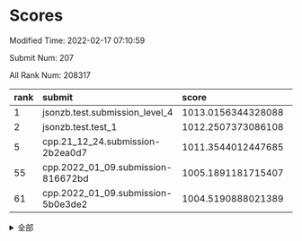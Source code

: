 # Scores

Modified Time: 2022-02-17 07:10:59

Submit Num: 207

All Rank Num: 208317

| rank |               submit               |       score        |       sigma        | pk_num |
| :--- | :--------------------------------- | :----------------- | :----------------- | :----- |
| 1    | jsonzb.test.submission_level_4     | 1013.0156344328088 | 0.8184695867616361 | 4024   |
| 2    | jsonzb.test.test_1                 | 1012.2507373086108 | 0.8044125477432446 | 4023   |
| 5    | cpp.21_12_24.submission-2b2ea0d7   | 1011.3544012447685 | 0.7831588838685555 | 4030   |
| 55   | cpp.2022_01_09.submission-816672bd | 1005.1891181715407 | 0.7286881142306247 | 4022   |
| 61   | cpp.2022_01_09.submission-5b0e3de2 | 1004.5190888021389 | 0.7223444692284113 | 4024   |


<details>
<summary>全部</summary>

| rank |                 submit                 |       score        |       sigma        | pk_num |
| :--- | :------------------------------------- | :----------------- | :----------------- | :----- |
| 1    | jsonzb.test.submission_level_4         | 1013.0156344328088 | 0.8184695867616361 | 4024   |
| 2    | jsonzb.test.test_1                     | 1012.2507373086108 | 0.8044125477432446 | 4023   |
| 3    | gobigger.level_3.submission_level_3_15 | 1011.8563061556538 | 0.7846453660029404 | 4027   |
| 4    | gobigger.level_3.submission_level_3_35 | 1011.4254881528831 | 0.7577652872649049 | 4024   |
| 5    | cpp.21_12_24.submission-2b2ea0d7       | 1011.3544012447685 | 0.7831588838685555 | 4030   |
| 6    | gobigger.level_3.submission_level_3_49 | 1011.1189489619915 | 0.7581969339742144 | 4025   |
| 7    | gobigger.level_3.submission_level_3_19 | 1011.1138928756889 | 0.7533847094206395 | 4024   |
| 8    | gobigger.level_3.submission_level_3_45 | 1011.0100559606943 | 0.7512936991153054 | 4025   |
| 9    | gobigger.level_3.submission_level_3_14 | 1010.9436891602147 | 0.7954579244753567 | 4029   |
| 10   | gobigger.level_3.submission_level_3_36 | 1010.8580892872025 | 0.78145366467857   | 4016   |
| 11   | gobigger.level_3.submission_level_3_28 | 1010.6956894146488 | 0.7916366555372053 | 4027   |
| 12   | gobigger.level_3.submission_level_3_38 | 1010.6046467575169 | 0.7583021298839504 | 4022   |
| 13   | gobigger.level_3.submission_level_3_39 | 1010.3424665524103 | 0.7556591621707001 | 4026   |
| 14   | gobigger.level_3.submission_level_3_32 | 1010.3273367940909 | 0.7499269045862158 | 4026   |
| 15   | gobigger.level_3.submission_level_3_8  | 1010.2760504363449 | 0.7720777721519295 | 4027   |
| 16   | gobigger.level_3.submission_level_3_46 | 1010.2468863951892 | 0.764441697294839  | 4027   |
| 17   | gobigger.level_3.submission_level_3_4  | 1010.2379998463384 | 0.7767114655558632 | 4025   |
| 18   | gobigger.level_3.submission_level_3_16 | 1010.1274027617471 | 0.7467362325754647 | 4024   |
| 19   | gobigger.level_3.submission_level_3_42 | 1010.1208342217387 | 0.7616994562653266 | 4024   |
| 20   | gobigger.level_3.submission_level_3_34 | 1010.1067900439386 | 0.7555231984159545 | 4021   |
| 21   | gobigger.level_3.submission_level_3_37 | 1010.08673048669   | 0.7475496831947311 | 4024   |
| 22   | gobigger.level_3.submission_level_3_31 | 1010.0565708968679 | 0.7681815361811656 | 4027   |
| 23   | gobigger.level_3.submission_level_3_20 | 1009.9950664983634 | 0.7637637979703478 | 4024   |
| 24   | gobigger.level_3.submission_level_3_43 | 1009.9265749423228 | 0.7474502548205886 | 4028   |
| 25   | gobigger.level_3.submission_level_3_10 | 1009.918135564757  | 0.7513802060704158 | 4026   |
| 26   | gobigger.level_3.submission_level_3_29 | 1009.8801934279483 | 0.7416288302561679 | 4027   |
| 27   | gobigger.level_3.submission_level_3_44 | 1009.8237841631789 | 0.7717965391687543 | 4027   |
| 28   | gobigger.level_3.submission_level_3_24 | 1009.8176225408437 | 0.7524868323594963 | 4024   |
| 29   | gobigger.level_3.submission_level_3_18 | 1009.8114814847953 | 0.7809326454701412 | 4026   |
| 30   | gobigger.level_3.submission_level_3_41 | 1009.7609976462877 | 0.7482588125902144 | 4026   |
| 31   | gobigger.level_3.submission_level_3_0  | 1009.7247347284789 | 0.7441684659166331 | 4029   |
| 32   | gobigger.level_3.submission_level_3_23 | 1009.6571886542599 | 0.7541488529042767 | 4025   |
| 33   | gobigger.level_3.submission_level_3_17 | 1009.5973453579838 | 0.7746802822747617 | 4029   |
| 34   | gobigger.level_3.submission_level_3_48 | 1009.5889508051611 | 0.7561350265231888 | 4024   |
| 35   | gobigger.level_3.submission_level_3_1  | 1009.5501981724065 | 0.753270563979617  | 4024   |
| 36   | gobigger.level_3.submission_level_3_47 | 1009.4817248846125 | 0.7291657120294395 | 4025   |
| 37   | gobigger.level_3.submission_level_3_6  | 1009.4478811531228 | 0.7430668532616427 | 4025   |
| 38   | gobigger.level_3.submission_level_3_9  | 1009.4150116865131 | 0.7495623081623819 | 4024   |
| 39   | gobigger.level_3.submission_level_3_26 | 1009.3786025251649 | 0.7535066548421221 | 4029   |
| 40   | gobigger.level_3.submission_level_3_40 | 1009.3046341350315 | 0.7529384193295412 | 4029   |
| 41   | gobigger.level_3.submission_level_3_21 | 1009.3035591408805 | 0.7504681188379959 | 4024   |
| 42   | gobigger.level_3.submission_level_3_5  | 1009.2917034369403 | 0.7600657229013202 | 4027   |
| 43   | gobigger.level_3.submission_level_3_13 | 1009.2676242236489 | 0.7614804675982834 | 4024   |
| 44   | gobigger.level_3.submission_level_3_11 | 1009.1581406930476 | 0.7427434678163596 | 4026   |
| 45   | gobigger.level_3.submission_level_3_30 | 1009.1298648803545 | 0.7523578359187025 | 4027   |
| 46   | gobigger.level_3.submission_level_3_33 | 1009.0881086566588 | 0.7601267820042212 | 4024   |
| 47   | gobigger.level_3.submission_level_3_7  | 1009.0812937345415 | 0.7571618683451267 | 4026   |
| 48   | gobigger.level_3.submission_level_3_27 | 1009.0669551235551 | 0.7537463900037175 | 4026   |
| 49   | gobigger.level_3.submission_level_3_22 | 1008.9395092623336 | 0.7411489903496739 | 4027   |
| 50   | gobigger.level_3.submission_level_3_2  | 1008.880076381055  | 0.7367909035347215 | 4025   |
| 51   | gobigger.level_3.submission_level_3_12 | 1008.784486666094  | 0.7474212528453089 | 4024   |
| 52   | gobigger.level_3.submission_level_3_3  | 1008.7673809952275 | 0.7612279650516632 | 4015   |
| 53   | gobigger.level_3.submission_level_3_25 | 1008.3111750134144 | 0.7408219823662562 | 4022   |
| 54   | gobigger.level_1.submission_level_1_12 | 1005.6131776830008 | 0.7434972967752586 | 4025   |
| 55   | cpp.2022_01_09.submission-816672bd     | 1005.1891181715407 | 0.7286881142306247 | 4022   |
| 56   | gobigger.level_1.submission_level_1_20 | 1005.1438836004882 | 0.718577479708247  | 4024   |
| 57   | gobigger.level_1.submission_level_1_35 | 1004.8486761190627 | 0.7177848506222949 | 4020   |
| 58   | gobigger.level_1.submission_level_1_4  | 1004.7055408187409 | 0.7182679430569796 | 4031   |
| 59   | gobigger.level_1.submission_level_1_14 | 1004.6909211419829 | 0.7152389913359519 | 4023   |
| 60   | gobigger.level_1.submission_level_1_32 | 1004.5736248771777 | 0.7253830816874901 | 4026   |
| 61   | cpp.2022_01_09.submission-5b0e3de2     | 1004.5190888021389 | 0.7223444692284113 | 4024   |
| 62   | gobigger.level_1.submission_level_1_44 | 1004.4515781683017 | 0.7187914289995001 | 4019   |
| 63   | gobigger.level_1.submission_level_1_42 | 1004.4165770618889 | 0.7064217198070353 | 4024   |
| 64   | gobigger.level_1.submission_level_1_39 | 1004.1165419172024 | 0.7227128768276332 | 4022   |
| 65   | gobigger.level_1.submission_level_1_15 | 1003.980107202888  | 0.7131445413178703 | 4026   |
| 66   | gobigger.level_1.submission_level_1_31 | 1003.9400296141375 | 0.7156754994309272 | 4031   |
| 67   | gobigger.level_1.submission_level_1_1  | 1003.9295416549818 | 0.724900803142732  | 4017   |
| 68   | gobigger.level_1.submission_level_1_13 | 1003.9155988176766 | 0.7286035906485115 | 4021   |
| 69   | gobigger.level_1.submission_level_1_23 | 1003.8574348594939 | 0.7159169628140671 | 4022   |
| 70   | gobigger.level_1.submission_level_1_33 | 1003.8311032214499 | 0.7128356858552227 | 4028   |
| 71   | gobigger.level_1.submission_level_1_5  | 1003.824484300486  | 0.7078437866861328 | 4021   |
| 72   | gobigger.level_1.submission_level_1_49 | 1003.817188771817  | 0.7157564643907478 | 4022   |
| 73   | gobigger.level_1.submission_level_1_45 | 1003.8019048325637 | 0.7146042363648738 | 4024   |
| 74   | gobigger.level_1.submission_level_1_17 | 1003.6855428776234 | 0.7322823746191119 | 4029   |
| 75   | gobigger.level_1.submission_level_1_26 | 1003.6491115137536 | 0.7216523336635542 | 4027   |
| 76   | gobigger.level_1.submission_level_1_16 | 1003.5573413958421 | 0.7205413396919547 | 4027   |
| 77   | gobigger.level_1.submission_level_1_47 | 1003.4765644680086 | 0.7125718191370779 | 4022   |
| 78   | gobigger.level_1.submission_level_1_7  | 1003.3705132346818 | 0.7112103075096089 | 4030   |
| 79   | gobigger.level_1.submission_level_1_40 | 1003.3575595733819 | 0.7001841445404446 | 4026   |
| 80   | gobigger.level_1.submission_level_1_10 | 1003.2802030132075 | 0.7151736672768585 | 4027   |
| 81   | gobigger.level_1.submission_level_1_24 | 1003.2791223031734 | 0.704006802767884  | 4025   |
| 82   | gobigger.level_1.submission_level_1_43 | 1003.2761131216411 | 0.6995192435367547 | 4027   |
| 83   | gobigger.level_1.submission_level_1_18 | 1003.218908335338  | 0.7225697487387205 | 4022   |
| 84   | gobigger.level_1.submission_level_1_46 | 1003.2170738956584 | 0.7135324907034598 | 4031   |
| 85   | gobigger.level_1.submission_level_1_0  | 1003.212369470927  | 0.7061115904289809 | 4026   |
| 86   | gobigger.level_1.submission_level_1_11 | 1003.1722003975838 | 0.7257784421343657 | 4027   |
| 87   | gobigger.level_1.submission_level_1_27 | 1003.1474799470901 | 0.7104250153573128 | 4026   |
| 88   | gobigger.level_1.submission_level_1_8  | 1003.1254600157739 | 0.7098836417929942 | 4022   |
| 89   | gobigger.level_1.submission_level_1_37 | 1003.120895337191  | 0.718133017340022  | 4033   |
| 90   | gobigger.level_1.submission_level_1_29 | 1003.0353782904837 | 0.7132888231135222 | 4028   |
| 91   | gobigger.level_1.submission_level_1_28 | 1003.0301870140505 | 0.7220015567715602 | 4024   |
| 92   | gobigger.level_1.submission_level_1_6  | 1002.991403935481  | 0.7133706476395241 | 4029   |
| 93   | gobigger.level_1.submission_level_1_9  | 1002.9604512720912 | 0.7291940766164833 | 4019   |
| 94   | gobigger.level_1.submission_level_1_25 | 1002.9536912802898 | 0.7188398775518549 | 4023   |
| 95   | gobigger.level_1.submission_level_1_38 | 1002.9317061768243 | 0.7089435047456563 | 4020   |
| 96   | gobigger.level_1.submission_level_1_48 | 1002.9174932638671 | 0.7101140791425077 | 4025   |
| 97   | gobigger.level_1.submission_level_1_3  | 1002.889013018758  | 0.7164366670826533 | 4025   |
| 98   | gobigger.level_1.submission_level_1_19 | 1002.7281208831974 | 0.7281412114366496 | 4020   |
| 99   | gobigger.level_1.submission_level_1_21 | 1002.5037682100517 | 0.728468059921881  | 4029   |
| 100  | gobigger.level_1.submission_level_1_30 | 1002.4701219734305 | 0.7221519853805136 | 4029   |
| 101  | gobigger.level_1.submission_level_1_34 | 1002.4603127886564 | 0.71768363650981   | 4026   |
| 102  | gobigger.level_1.submission_level_1_41 | 1002.145907919265  | 0.7028231875897087 | 4021   |
| 103  | gobigger.level_1.submission_level_1_22 | 1001.9220700113733 | 0.7113100298193594 | 4026   |
| 104  | gobigger.level_1.submission_level_1_36 | 1001.4438468247376 | 0.7079128673732464 | 4029   |
| 105  | gobigger.level_1.submission_level_1_2  | 1001.4228640798802 | 0.7088489891106573 | 4024   |
| 106  | gobigger.random.submission_random_22   | 996.9358108825517  | 0.6949556584436336 | 4028   |
| 107  | gobigger.random.submission_random_27   | 996.9311253256207  | 0.7120836282169138 | 4024   |
| 108  | gobigger.random.submission_random_46   | 996.8931464447926  | 0.7036653709997627 | 4034   |
| 109  | gobigger.random.submission_random_2    | 996.8005492319767  | 0.7083107754351424 | 4028   |
| 110  | gobigger.random.submission_random_37   | 996.7227411441733  | 0.7119354705422047 | 4028   |
| 111  | gobigger.random.submission_random_48   | 996.6470635706962  | 0.7191994987979633 | 4023   |
| 112  | gobigger.random.submission_random_32   | 996.5793993736796  | 0.7054843095174522 | 4030   |
| 113  | gobigger.random.submission_random_28   | 996.5486532040092  | 0.7068671145168551 | 4027   |
| 114  | gobigger.random.submission_random_18   | 996.5461239192576  | 0.7141292943814269 | 4026   |
| 115  | gobigger.random.submission_random_25   | 996.5342533774711  | 0.7089559786162868 | 4028   |
| 116  | gobigger.random.submission_random_31   | 996.4886710649893  | 0.7108431510100124 | 4025   |
| 117  | gobigger.random.submission_random_44   | 996.4199099732616  | 0.7033247299858685 | 4025   |
| 118  | gobigger.random.submission_random_11   | 996.3471392761102  | 0.706264841084378  | 4025   |
| 119  | gobigger.random.submission_random_33   | 996.2760759385222  | 0.7159124273785326 | 4027   |
| 120  | gobigger.random.submission_random_38   | 996.2418044777887  | 0.7049954588139931 | 4025   |
| 121  | gobigger.random.submission_random_13   | 996.2185820188212  | 0.7087721457839044 | 4027   |
| 122  | gobigger.random.submission_random_16   | 996.1595335731531  | 0.7046363911957517 | 4024   |
| 123  | gobigger.random.submission_random_10   | 996.1095723676062  | 0.7050687440197769 | 4025   |
| 124  | gobigger.random.submission_random_20   | 996.1055830053481  | 0.7020277394633216 | 4025   |
| 125  | gobigger.random.submission_random_49   | 996.093853564282   | 0.7215175558323763 | 4021   |
| 126  | gobigger.random.submission_random_5    | 996.0764801524418  | 0.7096077513354667 | 4024   |
| 127  | gobigger.random.submission_random_6    | 996.057285271555   | 0.7161197843933783 | 4027   |
| 128  | gobigger.random.submission_random_15   | 996.002821580574   | 0.7111360122559026 | 4031   |
| 129  | gobigger.random.submission_random_19   | 995.9856397063684  | 0.7123237461353686 | 4030   |
| 130  | gobigger.random.submission_random_42   | 995.9588294235576  | 0.7164305229552208 | 4022   |
| 131  | gobigger.random.submission_random_29   | 995.9456154887786  | 0.7137920072264778 | 4027   |
| 132  | gobigger.random.submission_random_24   | 995.9279197339163  | 0.7066040871439941 | 4030   |
| 133  | gobigger.random.submission_random_35   | 995.9268789873412  | 0.701781299531463  | 4027   |
| 134  | gobigger.random.submission_random_0    | 995.8933706322186  | 0.7099728598686507 | 4032   |
| 135  | gobigger.random.submission_random_47   | 995.8197054217134  | 0.7113588506796688 | 4027   |
| 136  | gobigger.random.submission_random_17   | 995.7542880645326  | 0.7090005963364224 | 4027   |
| 137  | gobigger.random.submission_random_7    | 995.66882530572    | 0.708684471353563  | 4028   |
| 138  | gobigger.random.submission_random_1    | 995.6635225436788  | 0.7052995954947742 | 4023   |
| 139  | gobigger.random.submission_random_26   | 995.6591917911948  | 0.7041754741709351 | 4017   |
| 140  | gobigger.random.submission_random_8    | 995.6257099359494  | 0.7061552526204657 | 4027   |
| 141  | gobigger.random.submission_random_14   | 995.5543427791027  | 0.7271992416519727 | 4026   |
| 142  | gobigger.random.submission_random_21   | 995.5267919703357  | 0.7196416141867304 | 4029   |
| 143  | gobigger.random.submission_random_12   | 995.4807874506681  | 0.7106752632737934 | 4027   |
| 144  | gobigger.random.submission_random_40   | 995.4642167488645  | 0.7043874788577861 | 4023   |
| 145  | gobigger.random.submission_random_45   | 995.4212376970968  | 0.7149572464423488 | 4021   |
| 146  | gobigger.random.submission_random_34   | 995.3652681300332  | 0.7229131720312502 | 4020   |
| 147  | gobigger.random.submission_random_39   | 995.304160908189   | 0.7006924147129276 | 4026   |
| 148  | gobigger.random.submission_random_3    | 995.2594426835833  | 0.7071821800769741 | 4025   |
| 149  | gobigger.random.submission_random_23   | 995.1813358305345  | 0.6984068570958434 | 4027   |
| 150  | gobigger.random.submission_random_4    | 995.1494461981458  | 0.7185157106184829 | 4028   |
| 151  | gobigger.random.submission_random_41   | 995.1479593806621  | 0.7061647430002761 | 4026   |
| 152  | gobigger.random.submission_random_36   | 995.1438282676129  | 0.7041452503035428 | 4022   |
| 153  | gobigger.random.submission_random_43   | 995.1329454442487  | 0.7185452544660107 | 4028   |
| 154  | gobigger.random.submission_random_9    | 994.9337710202722  | 0.7030823859372489 | 4026   |
| 155  | gobigger.level_2.submission_level_2_36 | 994.1067556106944  | 0.727094203424681  | 4021   |
| 156  | gobigger.random.submission_random_30   | 993.983668950659   | 0.7230561506682484 | 4023   |
| 157  | gobigger.level_2.submission_level_2_17 | 993.9291764216807  | 0.7288490379406755 | 4027   |
| 158  | gobigger.level_2.submission_level_2_18 | 993.8995687548135  | 0.7469849687018012 | 4022   |
| 159  | gobigger.level_2.submission_level_2_38 | 993.8781235982075  | 0.7376386617702063 | 4030   |
| 160  | gobigger.level_2.submission_level_2_47 | 993.592922609488   | 0.7302086386027392 | 4026   |
| 161  | gobigger.level_2.submission_level_2_4  | 993.5883021896782  | 0.7287043492200848 | 4023   |
| 162  | gobigger.level_2.submission_level_2_44 | 993.312880106707   | 0.7356638883472989 | 4029   |
| 163  | gobigger.level_2.submission_level_2_10 | 993.2271824130596  | 0.7527067975128421 | 4028   |
| 164  | gobigger.level_2.submission_level_2_22 | 993.1613230405828  | 0.744807491484794  | 4026   |
| 165  | gobigger.level_2.submission_level_2_16 | 993.0915240665366  | 0.7251536382560598 | 4028   |
| 166  | gobigger.level_2.submission_level_2_23 | 992.6976207434057  | 0.7372819058310632 | 4027   |
| 167  | gobigger.level_2.submission_level_2_21 | 992.6482440293878  | 0.7502612214043325 | 4027   |
| 168  | gobigger.level_2.submission_level_2_0  | 992.5955105489737  | 0.7186328827987449 | 4019   |
| 169  | gobigger.level_2.submission_level_2_33 | 992.5512747417854  | 0.7351056402007417 | 4024   |
| 170  | gobigger.level_2.submission_level_2_9  | 992.5161935593891  | 0.7273968367114304 | 4023   |
| 171  | gobigger.level_2.submission_level_2_41 | 992.466598444536   | 0.7577896212872721 | 4028   |
| 172  | gobigger.level_2.submission_level_2_19 | 992.454874223466   | 0.7353123344686966 | 4026   |
| 173  | gobigger.level_2.submission_level_2_27 | 992.4467801477558  | 0.7290629923064499 | 4022   |
| 174  | gobigger.level_2.submission_level_2_8  | 992.4356499202682  | 0.7429302460337804 | 4024   |
| 175  | gobigger.level_2.submission_level_2_12 | 992.3962690729298  | 0.7637226202394726 | 4027   |
| 176  | gobigger.level_2.submission_level_2_35 | 992.3692178029922  | 0.7710512154410579 | 4026   |
| 177  | gobigger.level_2.submission_level_2_6  | 992.2581232988766  | 0.7370159904142677 | 4029   |
| 178  | gobigger.level_2.submission_level_2_15 | 992.1550769613822  | 0.7289467100783737 | 4022   |
| 179  | gobigger.level_2.submission_level_2_20 | 992.0735540776599  | 0.7612245414422079 | 4027   |
| 180  | gobigger.level_2.submission_level_2_32 | 992.07014187482    | 0.7518888257719425 | 4021   |
| 181  | gobigger.level_2.submission_level_2_30 | 992.0683607637524  | 0.751053121555361  | 4023   |
| 182  | gobigger.level_2.submission_level_2_42 | 991.8594330349256  | 0.7628272036484478 | 4029   |
| 183  | gobigger.level_2.submission_level_2_40 | 991.7934071594323  | 0.7556788409499817 | 4029   |
| 184  | gobigger.level_2.submission_level_2_11 | 991.7727904104111  | 0.759241275670423  | 4023   |
| 185  | gobigger.level_2.submission_level_2_25 | 991.7362919388547  | 0.7238764399797594 | 4030   |
| 186  | gobigger.level_2.submission_level_2_29 | 991.7223400710751  | 0.7564596034800155 | 4026   |
| 187  | gobigger.level_2.submission_level_2_13 | 991.6169370695968  | 0.7572628606202444 | 4027   |
| 188  | gobigger.level_2.submission_level_2_2  | 991.5708623008089  | 0.7514011092079503 | 4022   |
| 189  | gobigger.level_2.submission_level_2_34 | 991.5149835315267  | 0.7506816745642695 | 4024   |
| 190  | gobigger.level_2.submission_level_2_39 | 991.4972175714245  | 0.7310702067166905 | 4026   |
| 191  | gobigger.level_2.submission_level_2_14 | 991.4687069638013  | 0.7296783883981074 | 4029   |
| 192  | gobigger.level_2.submission_level_2_49 | 991.4479783519865  | 0.7286490631153675 | 4027   |
| 193  | gobigger.level_2.submission_level_2_45 | 991.3649252755029  | 0.7529060958389762 | 4032   |
| 194  | gobigger.level_2.submission_level_2_37 | 991.3634583872624  | 0.750701025257563  | 4025   |
| 195  | gobigger.level_2.submission_level_2_5  | 991.3177399735232  | 0.748944698933676  | 4025   |
| 196  | gobigger.level_2.submission_level_2_1  | 991.2903271352849  | 0.7655561411332292 | 4024   |
| 197  | gobigger.level_2.submission_level_2_28 | 991.2404790627204  | 0.7368457472817258 | 4030   |
| 198  | gobigger.level_2.submission_level_2_31 | 991.2381140882362  | 0.7623336270171631 | 4023   |
| 199  | gobigger.level_2.submission_level_2_24 | 991.1895032525787  | 0.745926106150773  | 4028   |
| 200  | gobigger.level_2.submission_level_2_26 | 990.9255203934173  | 0.7746631364590448 | 4022   |
| 201  | gobigger.level_2.submission_level_2_43 | 990.8745668538123  | 0.7519777579459398 | 4031   |
| 202  | gobigger.level_2.submission_level_2_48 | 990.824573824779   | 0.7320400043160717 | 4029   |
| 203  | gobigger.level_2.submission_level_2_7  | 990.7185950376235  | 0.752691128776117  | 4023   |
| 204  | gobigger.level_2.submission_level_2_46 | 990.5270037260026  | 0.784152472060529  | 4026   |
| 205  | gobigger.level_2.submission_level_2_3  | 989.814324124176   | 0.7786752947909678 | 4022   |
| 206  | gobigger.none.submission_none_1        | 979.3871528584905  | 1.1702053119598226 | 4027   |
| 207  | gobigger.none.submission_none_0        | 975.3404721079221  | 1.467218296081174  | 4025   |

</details>